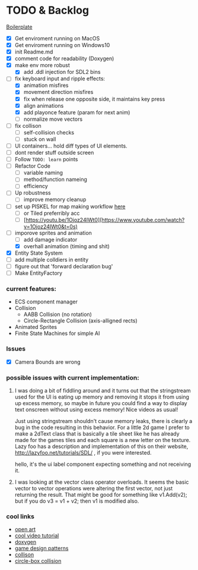 # TODO & Backlog

[Boilerplate](https://github.com/JodyAndrews/SDL2_Basic_Setup.git)

- [x] Get enviroment running on MacOS
- [x] Get enviroment running on Windows10
- [x] init Readme.md
- [x] comment code for readability (Doxygen)
- [x] make env more robust
	- [x] add .ddl injection for SDL2 bins
- [ ] fix keyboard input and ripple effects:
	- [x] animation misfires
	- [x] movement direction misfires
	- [x] fix when release one opposite side, it maintains key press
	- [x] align animations
	- [x] add playonce feature (param for next anim)
	- [ ] normalize move vectors
- [ ] fix collison
	- [ ] self-collision checks
	- [ ] stuck on wall
- [ ] UI containers... hold diff types of UI elements.
- [ ] dont render stuff outside screen
- [ ] Follow `TODO: learn`  points 
- [ ] Refactor Code
	- [ ] variable naming
	- [ ] method/function nameing
	- [ ] efficiency
- [ ] Up robustness
	- [ ] improve memory cleanup
- [ ] set up PISKEL for map making workflow [here](https://www.piskelapp.com)
	- [ ] or Tiled preferribly acc
	- [ ] [https://youtu.be/1Ojoz24IWt0](https://www.youtube.com/watch?v=1Ojoz24IWt0&t=0s)
- [ ] imporove sprites and animation
	- [ ] add damage indicator
	- [x] overhall animation (timing and shit)
- [x] Entity State System
- [ ] add multiple colldiers in entity
- [ ] figure out that 'forward declaration bug'
- [ ] Make EntityFactory

### current features:
- ECS component manager
- Collision
	- AABB Collision (no rotation)
	- Circle-Rectangle Collision (axis-alligned rects)
- Animated Sprites
- Finite State Machines for simple AI

### Issues
- [x] Camera Bounds are wrong

### possible issues with current implementation:
1. I was doing a bit of fiddling around and it turns out that the stringstream used for the UI is eating up memory and removing it stops it from using up excess memory, so maybe in future you could find a way to display text onscreen without using excess memory! Nice videos as usual!
   
   Just using stringstream shouldn't cause memory leaks, there is clearly a bug in the code resulting in this behavior. For a little 2d game I prefer to make a 2dText class that is basically a tile sheet like he has already made for the games tiles and each square is a new letter on the texture. Lazy foo has a description and implementation of this on their website, http://lazyfoo.net/tutorials/SDL/ , if you were interested.
   
   hello, it's the ui label component expecting something and not receiving it.

2. I was looking at the vector class operator overloads. It seems the basic vector to vector operations were altering the first vector, not just returning the result. That might be good for something like v1.Add(v2); but if you do v3 = v1 + v2; then v1 is modified also.

### cool links
- [open art](https://opengameart.org/users/calciumtrice)
- [cool video tutorial](https://www.youtube.com/playlist?list=PLhfAbcv9cehhkG7ZQK0nfIGJC_C-wSLrx)
- [doxygen](https://jothepro.github.io/doxygen-awesome-css/)
- [game design patterns](https://gameprogrammingpatterns.com/contents.html)
- [collison](https://developer.mozilla.org/en-US/docs/Games/Techniques/2D_collision_detection)
- [circle-box collision](https://stackoverflow.com/questions/401847/circle-rectangle-collision-detection-intersection#:~:text=There%20are%20only%20two%20cases,a%20point%20in%20the%20circle.)






